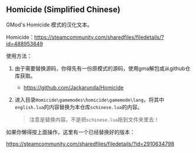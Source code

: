 ## Homicide (Simplified Chinese)

GMod's Homicide 模式的汉化文本。

Homicide：https://steamcommunity.com/sharedfiles/filedetails/?id=488953849



使用方法：

1. 由于需要替换源码，你得先有一份原模式的源码，使用gma解包或从github仓库获取。

   - https://github.com/Jackarunda/Homicide

2. 进入目录`Homicide\gamemodes\homicide\gamemode\lang`，将其中`english.lua`的内容替换为本仓库`schinese.lua`的内容。

   > 注意是替换内容。不是把`schinese.lua`拖到文件夹里去！

如果你懒得按上面操作，这里有一个已经替换好的版本：

https://steamcommunity.com/sharedfiles/filedetails/?id=2910634798
